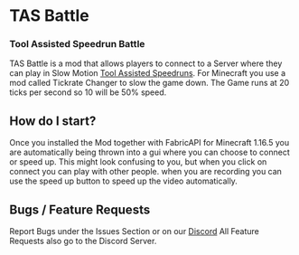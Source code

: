 ﻿# TAS Battle
### Tool Assisted Speedrun Battle

TAS Battle is a mod that allows players to connect to a Server where they can play in Slow Motion [Tool Assisted Speedruns](https://en.wikipedia.org/wiki/Tool-assisted_speedrun). For Minecraft you use a mod called Tickrate Changer to slow the game down. The Game runs at 20 ticks per second so 10 will be 50% speed.

## How do I start?

Once you installed the Mod together with FabricAPI for Minecraft 1.16.5 you are automatically being thrown into a gui where you can choose to connect or speed up.
This might look confusing to you, but when you click on connect you can play with other people. when you are recording you can use the speed up button to speed up the video automatically.

## Bugs / Feature Requests

Report Bugs under the Issues Section or on our [Discord](discord.gg/nope)
All Feature Requests also go to the Discord Server.
